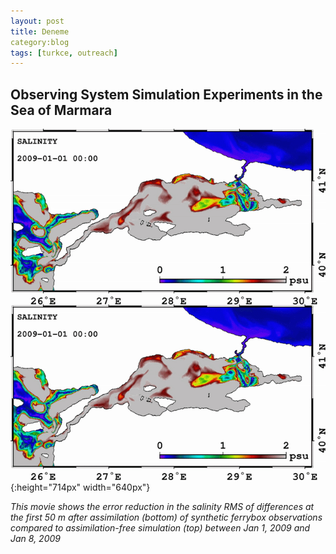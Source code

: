 ```yaml
---
layout: post
title: Deneme
category:blog
tags: [turkce, outreach]
---
```

## Observing System Simulation Experiments in the Sea of Marmara

![](/pics/INO_FB001_2009_SAL.gif){:height="714px" width="640px"}

*This movie shows the error reduction in the salinity RMS of differences at the
first 50 m after assimilation (bottom) of synthetic ferrybox observations
compared to assimilation-free simulation (top) between Jan 1, 2009 and Jan 8,
2009*
